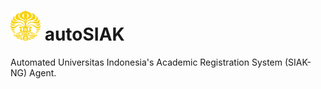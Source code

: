 # <img src="public/icons/icon_48.png"> autoSIAK
Automated Universitas Indonesia's Academic Registration System (SIAK-NG) Agent.